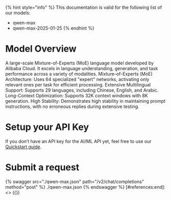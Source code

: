 [#references:start]: <> ({ "template": "openapi" })
{% hint style="info" %}
This documentation is valid for the following list of our models:
* qwen-max
* qwen-max-2025-01-25
{% endhint %}

# Model Overview
A large-scale Mixture-of-Experts (MoE) language model developed by Alibaba Cloud. It excels in language understanding, generation, and task performance across a variety of modalities. Mixture-of-Experts (MoE) Architecture: Uses 64 specialized &quot;expert&quot; networks, activating only relevant ones per task for efficient processing. Extensive Multilingual Support: Supports 29 languages, including Chinese, English, and Arabic. Long-Context Optimization: Supports 32K context windows with 8K generation. High Stability: Demonstrates high stability in maintaining prompt instructions, with no erroneous replies during extensive testing.

# Setup your API Key
If you don’t have an API key for the AI/ML API yet, feel free to use our [Quickstart guide](https://docs.aimlapi.com/quickstart/setting-up).

# Submit a request
{% swagger src="./qwen-max.json" path="/v2/chat/completions" method="post" %}
./qwen-max.json
{% endswagger %}
[#references:end]: <> ({})